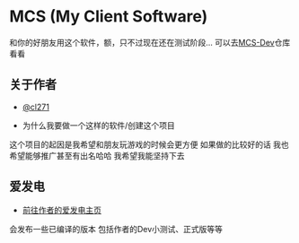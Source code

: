 
# MCS (My Client Software)

和你的好朋友用这个软件，额，只不过现在还在测试阶段… 可以去[MCS-Dev](https://github.com/cl271-0/MCS-Dev)仓库看看


## 关于作者

- [@cl271](https://github.com/cl271-0)

- 为什么我要做一个这样的软件/创建这个项目

这个项目的起因是我希望和朋友玩游戏的时候会更方便 如果做的比较好的话 我也希望能够推广甚至有出名哈哈 我希望我能坚持下去
## 爱发电

- [前往作者的爱发电主页](https://afdian.com/a/cl271)

会发布一些已编译的版本 包括作者的Dev小测试、正式版等等
